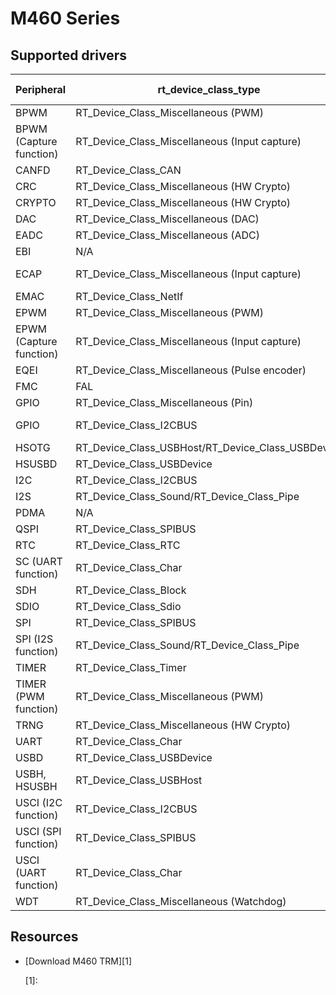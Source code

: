 # M460 Series

## Supported drivers

| Peripheral | rt_device_class_type | Device name |
| ------ | ----  | :------:  |
| BPWM | RT_Device_Class_Miscellaneous (PWM) | ***bpwm[0-1]*** |
| BPWM (Capture function)| RT_Device_Class_Miscellaneous (Input capture) | ***bpwm[0-1]i[0-5]*** |
| CANFD | RT_Device_Class_CAN | ***canfd[0-3]*** |
| CRC | RT_Device_Class_Miscellaneous (HW Crypto) | ***hwcryto*** |
| CRYPTO | RT_Device_Class_Miscellaneous (HW Crypto) | ***hwcryto*** |
| DAC | RT_Device_Class_Miscellaneous (DAC) | ***dac[0-1]*** |
| EADC | RT_Device_Class_Miscellaneous (ADC) | ***eadc[0-1]*** |
| EBI | N/A | ***N/A*** |
| ECAP | RT_Device_Class_Miscellaneous (Input capture) | ***ecap[0-1]i[0-2]*** |
| EMAC | RT_Device_Class_NetIf | ***e0*** |
| EPWM | RT_Device_Class_Miscellaneous (PWM) | ***epwm[0-1]*** |
| EPWM (Capture function) | RT_Device_Class_Miscellaneous (Input capture) | ***epwm[0-1]i[0-5]*** |
| EQEI | RT_Device_Class_Miscellaneous (Pulse encoder) | ***eqei[0-3]*** |
| FMC | FAL | ***N/A*** |
| GPIO | RT_Device_Class_Miscellaneous (Pin) | ***gpio*** |
| GPIO | RT_Device_Class_I2CBUS | ***softi2c0[0-1]*** |
| HSOTG | RT_Device_Class_USBHost/RT_Device_Class_USBDevice | ***N/A*** |
| HSUSBD | RT_Device_Class_USBDevice | ***usbd*** |
| I2C | RT_Device_Class_I2CBUS | ***i2c[0-4]*** |
| I2S | RT_Device_Class_Sound/RT_Device_Class_Pipe | ***sound[0, 1]*** |
| PDMA | N/A | ***N/A*** |
| QSPI | RT_Device_Class_SPIBUS | ***qspi[0-1]*** |
| RTC | RT_Device_Class_RTC | ***rtc*** |
| SC (UART function) | RT_Device_Class_Char | ***scuart[0-2]*** |
| SDH | RT_Device_Class_Block | ***sdh[0-1]*** |
| SDIO | RT_Device_Class_Sdio | ***sdio[0-1]*** |
| SPI | RT_Device_Class_SPIBUS | ***spi[0-10]*** |
| SPI (I2S function) | RT_Device_Class_Sound/RT_Device_Class_Pipe | ***spii2s[0-10]*** |
| TIMER | RT_Device_Class_Timer | ***timer[0-3]*** |
| TIMER (PWM function) | RT_Device_Class_Miscellaneous (PWM) | ***tpwm[0-3]*** |
| TRNG | RT_Device_Class_Miscellaneous (HW Crypto) | ***hwcryto*** |
| UART | RT_Device_Class_Char | ***uart[0-7]*** |
| USBD | RT_Device_Class_USBDevice | ***usbd*** |
| USBH, HSUSBH | RT_Device_Class_USBHost | ***usbh*** |
| USCI (I2C function) | RT_Device_Class_I2CBUS | ***ui2c[0-1]*** |
| USCI (SPI function) | RT_Device_Class_SPIBUS | ***uspi[0-1]*** |
| USCI (UART function) | RT_Device_Class_Char | ***uuart[0-1]*** |
| WDT | RT_Device_Class_Miscellaneous (Watchdog) | ***wdt*** |

## Resources
* [Download M460 TRM][1]

  [1]: 
